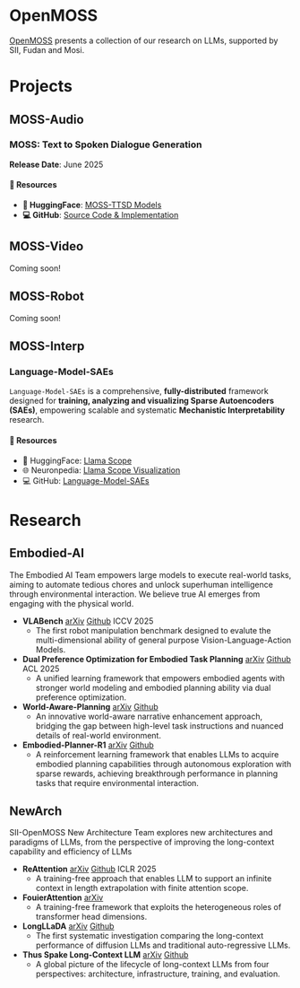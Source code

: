 # OpenMOSS
[OpenMOSS](https://github.com/OpenMOSS) presents a collection of our research on LLMs, supported by SII, Fudan and Mosi.

# Projects

## MOSS-Audio

### MOSS: Text to Spoken Dialogue Generation
**Release Date**: June 2025

#### 🔗 Resources
- **🤗 HuggingFace**: [MOSS-TTSD Models](https://huggingface.co/fnlp/MOSS-TTSD-v0.5)
- **💻 GitHub**: [Source Code & Implementation](https://github.com/OpenMOSS/MOSS-TTSD)

## MOSS-Video
Coming soon!

## MOSS-Robot
Coming soon!

## MOSS-Interp

### Language-Model-SAEs
`Language-Model-SAEs` is a comprehensive, **fully-distributed** framework designed for **training, analyzing and visualizing Sparse Autoencoders (SAEs)**, empowering scalable and systematic **Mechanistic Interpretability** research.

#### 🔗 Resources
- 🤗 HuggingFace: [Llama Scope](https://huggingface.co/fnlp/Llama-Scope)
- 🌐 Neuronpedia: [Llama Scope Visualization](https://www.neuronpedia.org/llama-scope)
- 💻 GitHub: [Language-Model-SAEs](https://github.com/OpenMOSS/Language-Model-SAEs)

# Research

## Embodied-AI
The Embodied AI Team empowers large models to execute real-world tasks, aiming to automate tedious chores and unlock superhuman intelligence through environmental interaction. We believe true AI emerges from engaging with the physical world.

- **VLABench** [arXiv](https://arxiv.org/abs/2412.18194) [Github](https://github.com/OpenMOSS/VLABench) ICCV 2025
  - The first robot manipulation benchmark designed to evalute the multi-dimensional ability of general purpose Vision-Language-Action Models.
- **Dual Preference Optimization for Embodied Task Planning** [arXiv](https://arxiv.org/abs/2503.10480) [Github](https://github.com/sinwang20/D2PO) ACL 2025
  - A unified learning framework that empowers embodied agents with stronger world modeling and embodied planning ability via dual preference optimization.
- **World-Aware-Planning** [arXiv](https://arxiv.org/pdf/2506.21230) [Github](https://github.com/sii-research/World-Aware-Planning)
  - An innovative world-aware narrative enhancement approach, bridging the gap between high-level task instructions and nuanced details of real-world environment.
- **Embodied-Planner-R1** [arXiv](https://arxiv.org/abs/2506.23127v1) [Github](https://github.com/OpenMOSS/Embodied-Planner-R1)
  - A reinforcement learning framework that enables LLMs to acquire embodied planning capabilities through autonomous exploration with sparse rewards, achieving breakthrough performance in planning tasks that require environmental interaction.

## NewArch
SII-OpenMOSS New Architecture Team explores new architectures and paradigms of LLMs, from the perspective of improving the long-context capability and efficiency of LLMs

- **ReAttention** [arXiv](https://arxiv.org/abs/2407.15176) [Github](https://github.com/OpenMOSS/ReAttention) ICLR 2025
  - A training-free approach that enables LLM to support an infinite context in length extrapolation with finite attention scope.
- **FouierAttention** [arXiv](https://arxiv.org/abs/2506.11886)
  - A training-free framework that exploits the heterogeneous roles of transformer head dimensions.
- **LongLLaDA** [arXiv](https://arxiv.org/abs/2506.14429) [Github](https://github.com/OpenMOSS/LongLLaDA)
  - The first systematic investigation comparing the long-context performance of diffusion LLMs and traditional auto-regressive LLMs.
- **Thus Spake Long-Context LLM** [arXiv](https://arxiv.org/abs/2502.17129) [Github](https://github.com/OpenMOSS/Thus-Spake-Long-Context-LLM)
  - A global picture of the lifecycle of long-context LLMs from four perspectives: architecture, infrastructure, training, and evaluation.

